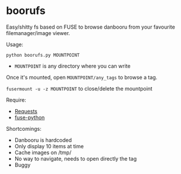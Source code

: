 boorufs
=======

Easy/shitty fs based on FUSE to browse danbooru from your favourite filemanager/image viewer.

Usage:

`python boorufs.py MOUNTPOINT`

- `MOUNTPOINT` is any directory where you can write

Once it's mounted, open `MOUNTPOINT/any_tags` to browse a tag.

`fusermount -u -z MOUNTPOINT` to close/delete the mountpoint

Require:
- [Requests](http://docs.python-requests.org/en/latest/)
- [fuse-python](https://pypi.python.org/pypi/fuse-python)

Shortcomings:
- Danbooru is hardcoded
- Only display 10 items at time
- Cache images on /tmp/
- No way to navigate, needs to open directly the tag 
- Buggy